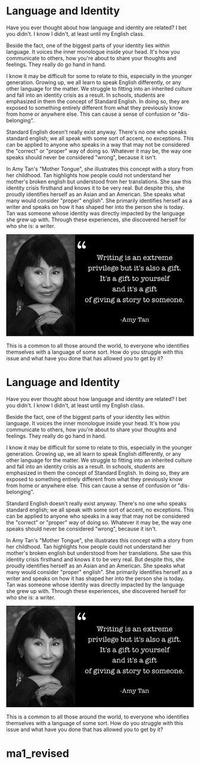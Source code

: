 # Language and Identity

Have you ever thought about how language and identity are related? I bet you didn't. I know I didn't, at least until my English class.

Beside the fact, one of the biggest parts of your identity lies within language. It voices the inner monologue inside your head. It's how you communicate to others, how you're about to share your thoughts and feelings. They really do go hand in hand.

I know it may be difficult for some to relate to this, especially in the younger generation. Growing up, we all learn to speak English differently, or any other language for the matter. We struggle to fitting into an inherited culture and fall into an identity crisis as a result. In schools, students are emphasized in them the concept of Standard English. In doing so, they are exposed to something entirely different from what they previously know from home or anywhere else. This can cause a sense of confusion or "dis-belonging".

Standard English doesn't really exist anyway. There's no one who speaks standard english; we all speak with some sort of accent, no exceptions. This can be applied to anyone who speaks in a way that may not be considered the "correct" or "proper" way of doing so. Whatever it may be, the way one speaks should never be considered "wrong", because it isn't.

In Amy Tan's "Mother Tongue", she illustrates this concept with a story from her childhood. Tan highlights how people could not understand her mother's broken english but understood from her translations. She saw this identity crisis firsthand and knows it to be very real. But despite this, she proudly identifies herself as an Asian and an American. She speaks what many would consider "proper" english". She primarily identifies herself as a writer and speaks on how it has shaped her into the person she is today. Tan was someone whose identity was directly impacted by the language she grew up with. Through these experiences, she discovered herself for who she is: a writer.

![](mtongue.png)

This is a common to all those around the world, to everyone who identifies themselves with a language of some sort. How do you struggle with this issue and what have you done that has allowed you to get by it?
# Language and Identity

Have you ever thought about how language and identity are related? I bet you didn't. I know I didn't, at least until my English class.

Beside the fact, one of the biggest parts of your identity lies within language. It voices the inner monologue inside your head. It's how you communicate to others, how you're about to share your thoughts and feelings. They really do go hand in hand.

I know it may be difficult for some to relate to this, especially in the younger generation. Growing up, we all learn to speak English differently, or any other language for the matter. We struggle to fitting into an inherited culture and fall into an identity crisis as a result. In schools, students are emphasized in them the concept of Standard English. In doing so, they are exposed to something entirely different from what they previously know from home or anywhere else. This can cause a sense of confusion or "dis-belonging".

Standard English doesn't really exist anyway. There's no one who speaks standard english; we all speak with some sort of accent, no exceptions. This can be applied to anyone who speaks in a way that may not be considered the "correct" or "proper" way of doing so. Whatever it may be, the way one speaks should never be considered "wrong", because it isn't.

In Amy Tan's "Mother Tongue", she illustrates this concept with a story from her childhood. Tan highlights how people could not understand her mother's broken english but understood from her translations. She saw this identity crisis firsthand and knows it to be very real. But despite this, she proudly identifies herself as an Asian and an American. She speaks what many would consider "proper" english". She primarily identifies herself as a writer and speaks on how it has shaped her into the person she is today. Tan was someone whose identity was directly impacted by the language she grew up with. Through these experiences, she discovered herself for who she is: a writer.

![](mtongue.png)

This is a common to all those around the world, to everyone who identifies themselves with a language of some sort. How do you struggle with this issue and what have you done that has allowed you to get by it?
# ma1_revised
